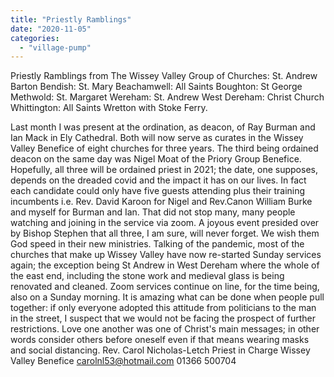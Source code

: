 ```yaml
---
title: "Priestly Ramblings"
date: "2020-11-05"
categories: 
  - "village-pump"
---
```


Priestly Ramblings from The Wissey Valley Group of Churches: St. Andrew Barton Bendish: St. Mary Beachamwell: All Saints Boughton: St George Methwold: St. Margaret Wereham: St. Andrew West Dereham: Christ Church Whittington: All Saints Wretton with Stoke Ferry.

Last month I was present at the ordination, as deacon, of Ray Burman and Ian Mack in Ely Cathedral. Both will now serve as curates in the Wissey Valley Benefice of eight churches for three years. The third being ordained deacon on the same day was Nigel Moat of the Priory Group Benefice. Hopefully, all three will be ordained priest in 2021; the date, one supposes, depends on the dreaded covid and the impact it has on our lives. In fact each candidate could only have five guests attending plus their training incumbents i.e. Rev. David Karoon for Nigel and Rev.Canon William Burke and myself for Burman and Ian. That did not stop many, many people watching and joining in the service via zoom. A joyous event presided over by Bishop Stephen that all three, I am sure, will never forget. We wish them God speed in their new ministries. Talking of the pandemic, most of the churches that make up Wissey Valley have now re-started Sunday services again; the exception being St Andrew in West Dereham where the whole of the east end, including the stone work and medieval glass is being renovated and cleaned. Zoom services continue on line, for the time being, also on a Sunday morning. It is amazing what can be done when people pull together: if only everyone adopted this attitude from politicians to the man in the street, I suspect that we would not be facing the prospect of further restrictions. Love one another was one of Christ's main messages; in other words consider others before oneself even if that means wearing masks and social distancing. Rev. Carol Nicholas-Letch Priest in Charge Wissey Valley Benefice carolnl53@hotmail.com 01366 500704
